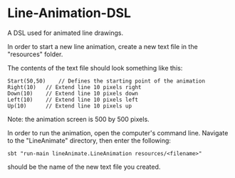 # Line-Animation-DSL
A DSL used for animated line drawings.

In order to start a new line animation, create a new text file in the "resources" folder.

The contents of the text file should look something like this:

```
Start(50,50)	// Defines the starting point of the animation
Right(10)	// Extend line 10 pixels right
Down(10)	// Extend line 10 pixels down
Left(10)	// Extend line 10 pixels left
Up(10)		// Extend line 10 pixels up
```

Note: the animation screen is 500 by 500 pixels. 

In order to run the animation, open the computer's command line.
Navigate to the "LineAnimate" directory, then enter the following:
```
sbt "run-main lineAnimate.LineAnimation resources/<filename>"
```
<filename> should be the name of the new text file you created.